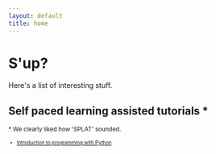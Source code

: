 ```yaml
---
layout: default
title: home
---
```


# S'up?

Here's a list of interesting stuff.

## Self paced learning assisted tutorials \*

<small>\* We clearly liked how 'SPLAT' sounded.<small>

* [Introduction to programming with Python](\splats\python1)




